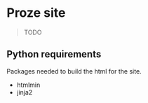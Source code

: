 # Proze site

> TODO

## Python requirements

Packages needed to build the html for the site.
- htmlmin
- jinja2
